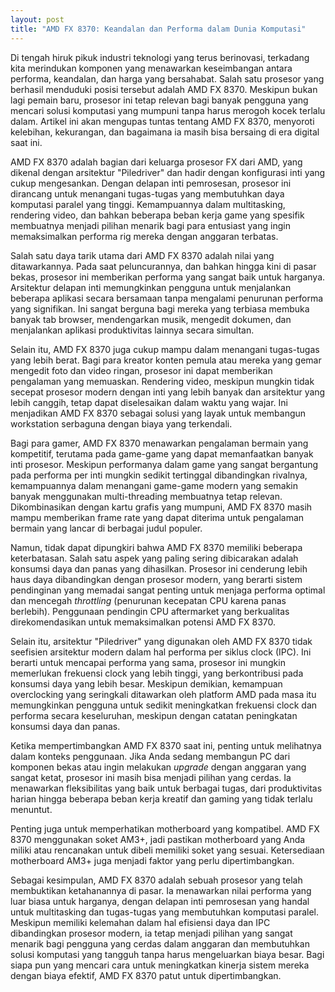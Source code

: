 ```yaml
---
layout: post
title: "AMD FX 8370: Keandalan dan Performa dalam Dunia Komputasi"
---
```


Di tengah hiruk pikuk industri teknologi yang terus berinovasi, terkadang kita merindukan komponen yang menawarkan keseimbangan antara performa, keandalan, dan harga yang bersahabat. Salah satu prosesor yang berhasil menduduki posisi tersebut adalah AMD FX 8370. Meskipun bukan lagi pemain baru, prosesor ini tetap relevan bagi banyak pengguna yang mencari solusi komputasi yang mumpuni tanpa harus merogoh kocek terlalu dalam. Artikel ini akan mengupas tuntas tentang AMD FX 8370, menyoroti kelebihan, kekurangan, dan bagaimana ia masih bisa bersaing di era digital saat ini.

AMD FX 8370 adalah bagian dari keluarga prosesor FX dari AMD, yang dikenal dengan arsitektur "Piledriver" dan hadir dengan konfigurasi inti yang cukup mengesankan. Dengan delapan inti pemrosesan, prosesor ini dirancang untuk menangani tugas-tugas yang membutuhkan daya komputasi paralel yang tinggi. Kemampuannya dalam multitasking, rendering video, dan bahkan beberapa beban kerja game yang spesifik membuatnya menjadi pilihan menarik bagi para entusiast yang ingin memaksimalkan performa rig mereka dengan anggaran terbatas.

Salah satu daya tarik utama dari AMD FX 8370 adalah nilai yang ditawarkannya. Pada saat peluncurannya, dan bahkan hingga kini di pasar bekas, prosesor ini memberikan performa yang sangat baik untuk harganya. Arsitektur delapan inti memungkinkan pengguna untuk menjalankan beberapa aplikasi secara bersamaan tanpa mengalami penurunan performa yang signifikan. Ini sangat berguna bagi mereka yang terbiasa membuka banyak tab browser, mendengarkan musik, mengedit dokumen, dan menjalankan aplikasi produktivitas lainnya secara simultan.

Selain itu, AMD FX 8370 juga cukup mampu dalam menangani tugas-tugas yang lebih berat. Bagi para kreator konten pemula atau mereka yang gemar mengedit foto dan video ringan, prosesor ini dapat memberikan pengalaman yang memuaskan. Rendering video, meskipun mungkin tidak secepat prosesor modern dengan inti yang lebih banyak dan arsitektur yang lebih canggih, tetap dapat diselesaikan dalam waktu yang wajar. Ini menjadikan AMD FX 8370 sebagai solusi yang layak untuk membangun workstation serbaguna dengan biaya yang terkendali.

Bagi para gamer, AMD FX 8370 menawarkan pengalaman bermain yang kompetitif, terutama pada game-game yang dapat memanfaatkan banyak inti prosesor. Meskipun performanya dalam game yang sangat bergantung pada performa per inti mungkin sedikit tertinggal dibandingkan rivalnya, kemampuannya dalam menangani game-game modern yang semakin banyak menggunakan multi-threading membuatnya tetap relevan. Dikombinasikan dengan kartu grafis yang mumpuni, AMD FX 8370 masih mampu memberikan frame rate yang dapat diterima untuk pengalaman bermain yang lancar di berbagai judul populer.

Namun, tidak dapat dipungkiri bahwa AMD FX 8370 memiliki beberapa keterbatasan. Salah satu aspek yang paling sering dibicarakan adalah konsumsi daya dan panas yang dihasilkan. Prosesor ini cenderung lebih haus daya dibandingkan dengan prosesor modern, yang berarti sistem pendinginan yang memadai sangat penting untuk menjaga performa optimal dan mencegah *throttling* (penurunan kecepatan CPU karena panas berlebih). Penggunaan pendingin CPU aftermarket yang berkualitas direkomendasikan untuk memaksimalkan potensi AMD FX 8370.

Selain itu, arsitektur "Piledriver" yang digunakan oleh AMD FX 8370 tidak seefisien arsitektur modern dalam hal performa per siklus clock (IPC). Ini berarti untuk mencapai performa yang sama, prosesor ini mungkin memerlukan frekuensi clock yang lebih tinggi, yang berkontribusi pada konsumsi daya yang lebih besar. Meskipun demikian, kemampuan overclocking yang seringkali ditawarkan oleh platform AMD pada masa itu memungkinkan pengguna untuk sedikit meningkatkan frekuensi clock dan performa secara keseluruhan, meskipun dengan catatan peningkatan konsumsi daya dan panas.

Ketika mempertimbangkan AMD FX 8370 saat ini, penting untuk melihatnya dalam konteks penggunaan. Jika Anda sedang membangun PC dari komponen bekas atau ingin melakukan *upgrade* dengan anggaran yang sangat ketat, prosesor ini masih bisa menjadi pilihan yang cerdas. Ia menawarkan fleksibilitas yang baik untuk berbagai tugas, dari produktivitas harian hingga beberapa beban kerja kreatif dan gaming yang tidak terlalu menuntut.

Penting juga untuk memperhatikan motherboard yang kompatibel. AMD FX 8370 menggunakan soket AM3+, jadi pastikan motherboard yang Anda miliki atau rencanakan untuk dibeli memiliki soket yang sesuai. Ketersediaan motherboard AM3+ juga menjadi faktor yang perlu dipertimbangkan.

Sebagai kesimpulan, AMD FX 8370 adalah sebuah prosesor yang telah membuktikan ketahanannya di pasar. Ia menawarkan nilai performa yang luar biasa untuk harganya, dengan delapan inti pemrosesan yang handal untuk multitasking dan tugas-tugas yang membutuhkan komputasi paralel. Meskipun memiliki kelemahan dalam hal efisiensi daya dan IPC dibandingkan prosesor modern, ia tetap menjadi pilihan yang sangat menarik bagi pengguna yang cerdas dalam anggaran dan membutuhkan solusi komputasi yang tangguh tanpa harus mengeluarkan biaya besar. Bagi siapa pun yang mencari cara untuk meningkatkan kinerja sistem mereka dengan biaya efektif, AMD FX 8370 patut untuk dipertimbangkan.
